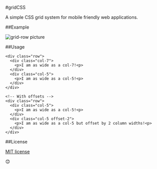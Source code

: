 #gridCSS

A simple CSS grid system for mobile friendly web applications.

##Example

![grid-row picture](https://cloud.githubusercontent.com/assets/8270120/10570477/3ee2b1d2-75e9-11e5-9266-454923763105.png)

##Usage

```
<div class="row">
  <div class="col-7">
    <p>I am as wide as a col-7!<p>
  </div>
  <div class="col-5">
    <p>I am as wide as a col-5!<p>
  </div>
</div>

<!-- With offsets -->
<div class="row">
  <div class="col-5">
    <p>I am as wide as a col-5!<p>
  </div>
  <div class="col-5 offset-2">
    <p>I am as wide as a col-5 but offset by 2 column widths!<p>
  </div>
</div>
```

##License

[MIT license](https://github.com/dhg/Skeleton/blob/master/LICENSE.md)

😊

